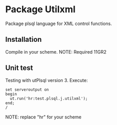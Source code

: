 # Package Utilxml

Package plsql language for XML control functions.

## Installation

Compile in your scheme.
NOTE: Required 11GR2

## Unit test
Testing with utPlsql version 3.
Execute:
```
set serveroutput on
begin
  ut.run('hr:test.plsql.j.utilxml');
end;
/
```
NOTE: replace "hr" for your scheme
